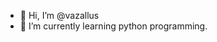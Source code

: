 - 👋 Hi, I’m @vazallus
- 🌱 I’m currently learning python programming.

<!---
vazallus/vazallus is a ✨ special ✨ repository because its `README.md` (this file) appears on your GitHub profile.
You can click the Preview link to take a look at your changes.
--->
